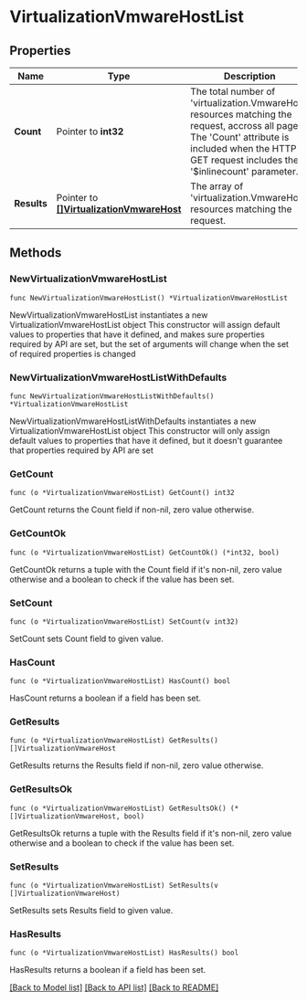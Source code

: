 # VirtualizationVmwareHostList

## Properties

Name | Type | Description | Notes
------------ | ------------- | ------------- | -------------
**Count** | Pointer to **int32** | The total number of &#39;virtualization.VmwareHost&#39; resources matching the request, accross all pages. The &#39;Count&#39; attribute is included when the HTTP GET request includes the &#39;$inlinecount&#39; parameter. | [optional] 
**Results** | Pointer to [**[]VirtualizationVmwareHost**](virtualization.VmwareHost.md) | The array of &#39;virtualization.VmwareHost&#39; resources matching the request. | [optional] 

## Methods

### NewVirtualizationVmwareHostList

`func NewVirtualizationVmwareHostList() *VirtualizationVmwareHostList`

NewVirtualizationVmwareHostList instantiates a new VirtualizationVmwareHostList object
This constructor will assign default values to properties that have it defined,
and makes sure properties required by API are set, but the set of arguments
will change when the set of required properties is changed

### NewVirtualizationVmwareHostListWithDefaults

`func NewVirtualizationVmwareHostListWithDefaults() *VirtualizationVmwareHostList`

NewVirtualizationVmwareHostListWithDefaults instantiates a new VirtualizationVmwareHostList object
This constructor will only assign default values to properties that have it defined,
but it doesn't guarantee that properties required by API are set

### GetCount

`func (o *VirtualizationVmwareHostList) GetCount() int32`

GetCount returns the Count field if non-nil, zero value otherwise.

### GetCountOk

`func (o *VirtualizationVmwareHostList) GetCountOk() (*int32, bool)`

GetCountOk returns a tuple with the Count field if it's non-nil, zero value otherwise
and a boolean to check if the value has been set.

### SetCount

`func (o *VirtualizationVmwareHostList) SetCount(v int32)`

SetCount sets Count field to given value.

### HasCount

`func (o *VirtualizationVmwareHostList) HasCount() bool`

HasCount returns a boolean if a field has been set.

### GetResults

`func (o *VirtualizationVmwareHostList) GetResults() []VirtualizationVmwareHost`

GetResults returns the Results field if non-nil, zero value otherwise.

### GetResultsOk

`func (o *VirtualizationVmwareHostList) GetResultsOk() (*[]VirtualizationVmwareHost, bool)`

GetResultsOk returns a tuple with the Results field if it's non-nil, zero value otherwise
and a boolean to check if the value has been set.

### SetResults

`func (o *VirtualizationVmwareHostList) SetResults(v []VirtualizationVmwareHost)`

SetResults sets Results field to given value.

### HasResults

`func (o *VirtualizationVmwareHostList) HasResults() bool`

HasResults returns a boolean if a field has been set.


[[Back to Model list]](../README.md#documentation-for-models) [[Back to API list]](../README.md#documentation-for-api-endpoints) [[Back to README]](../README.md)


